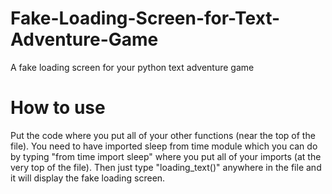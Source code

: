 # Fake-Loading-Screen-for-Text-Adventure-Game
A fake loading screen for your python text adventure game 
# How to use
Put the code where you put all of your other functions (near the top of the file). You need to have imported sleep from time module which you can do by typing "from time import sleep" where you put all of your imports (at the very top of the file). Then just type "loading_text()" anywhere in the file and it will display the fake loading screen.
